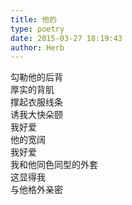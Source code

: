 ```yaml
---  
title: 他的  
type: poetry  
date: 2015-03-27 18:19:43  
author: Herb    
---  
```

勾勒他的后背  
厚实的背肌  
撑起衣服线条  
诱我大快朵颐  
我好爱  
他的宽阔  
我好爱  
我和他同色同型的外套  
这显得我  
与他格外亲密